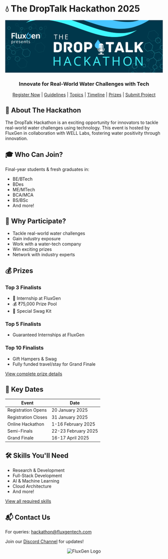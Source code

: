 # 💧 The DropTalk Hackathon 2025

<div align="center">
  <img src="assets/banner.jpeg" alt="DropTalk Hackathon Banner"/>
  
  ### Innovate for Real-World Water Challenges with Tech
  
  [Register Now](https://forms.gle/QQQ5UR5nbScfbWkUA) | [Guidelines](guidelines.md) | [Topics](topics.md) | [Timeline](timeline.md) | [Prizes](prizes.md) | [Submit Project](https://github.com/Fluxgentech/DropTalk-Hackathon-2025/issues/new?template=submission.yaml)
</div>

## 🎯 About The Hackathon

The DropTalk Hackathon is an exciting opportunity for innovators to tackle real-world water challenges using technology. This event is hosted by FluxGen in collaboration with WELL Labs, fostering water positivity through innovation.

## 🎓 Who Can Join?

Final-year students & fresh graduates in:
- BE/BTech
- BDes
- ME/MTech
- BCA/MCA
- BS/BSc
- And more!

## 🌟 Why Participate?

- Tackle real-world water challenges
- Gain industry exposure
- Work with a water-tech company
- Win exciting prizes
- Network with industry experts

## 💰 Prizes

### Top 3 Finalists
- 💼 Internship at FluxGen
- 💰 ₹75,000 Prize Pool
- 🎁 Special Swag Kit

### Top 5 Finalists
- Guaranteed Internships at FluxGen

### Top 10 Finalists
- Gift Hampers & Swag
- Fully funded travel/stay for Grand Finale

[View complete prize details](prizes.md)

## 📅 Key Dates

| Event | Date |
|-------|------|
| Registration Opens | 20 January 2025 |
| Registration Closes | 31 January 2025 |
| Online Hackathon | 1-16 February 2025 |
| Semi-Finals | 22-23 February 2025 |
| Grand Finale | 16-17 April 2025 |

## 🛠️ Skills You'll Need

- Research & Development
- Full-Stack Development
- AI & Machine Learning
- Cloud Architecture
- And more!

[View all required skills](skills.md)

## 📬 Contact Us

For queries: hackathon@fluxgentech.com

Join our [Discord Channel](https://discord.gg/HEPkUxMv) for updates!

<div align="center">
  <img src="assets/logo.gif" alt="FluxGen Logo" width="200"/>
</div>
